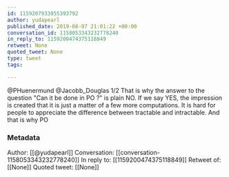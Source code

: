 ```yaml
---
id: 1159207933055393792
author: yudapearl
published_date: 2019-08-07 21:01:22 +00:00
conversation_id: 1158053343232778240
in_reply_to: 1159200474375118849
retweet: None
quoted_tweet: None
type: tweet
tags:

---
```


@PHuenermund @Jacobb_Douglas 1/2 That is why the answer to the question "Can it be done in PO ?" is plain NO. If we say YES, the impression is created that it is just a matter of a few more computations. It is hard for people to appreciate the difference between tractable and intractable. And that is why PO

### Metadata

Author: [[@yudapearl]]
Conversation: [[conversation-1158053343232778240]]
In reply to: [[1159200474375118849]]
Retweet of: [[None]]
Quoted tweet: [[None]]
